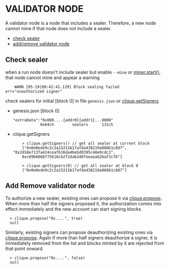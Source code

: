 # VALIDATOR NODE
A validator node is a node that includes a sealer. Therefore, a new node cannot mine if that node does not include a sealer.
  + [check sealer](#check-sealer)
  + [add/remove validator node](#add-remove-validator-node)

## Check sealer
when a run node doesn't include sealer but enable `--mine` or [miner.start()](#), that node cannot mine and appear a warning
```
    WARN [05-19|09:42:41.129] Block sealing failed                     err="unauthorized signer"
```

check sealers for initial [block 0] in file `genesis.json` or [clique.getSigners](../../json-rpc%20apis/clique.md#clique.getSigner)
  + genesis.json [block 0]
    ```
    "extraData":"0x000....{addr0}{addr1}...0000"
                0x64ch        sealers      131ch
    ```

  + clique.getSigners
    ```
        > clique.getSigners() // get all sealer at current block
        ["0x0e0ede9c2c2a15211b17afda438219a860b1c8d7", "0x2d18e713fa424ceafb16da4bebd0395c48e9cdc1",            
        0xc69b6868775618cb2f2dab2d8feeaaab2baf3c7b"]

        > clique.getSigners(0) // get all sealer at block 0
        ["0x0e0ede9c2c2a15211b17afda438219a860b1c8d7"]
    ```

## Add Remove validator node
To authorize a new sealer, existing ones can propose it via [clique.propose](../../json-rpc%20apis/clique.md#clique.propose). When more than half the signers proposed it, the authorization comes into effect immediately and the new account can start signing blocks.
  ```
    > clique.propose("0x....", true)
    null
  ```

Similarly, existing signers can propose deauthorizing existing ones via [clique.propose](../../json-rpc%20apis/clique.md#clique.propose). Again if more than half signers deauthorize a signer, it is immediately removed from the list and blocks minted by it are rejected from that point onward.
  ```
    > clique.propose("0x....", false)
    null
  ```